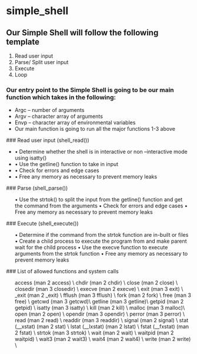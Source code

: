 # simple_shell
## Our Simple Shell will follow the following template
1.	Read user input
2.	Parse/ Split user input
3.	Execute 
4.	Loop 
### Our entry point to the Simple Shell is going to be our main function which takes in the following:
<ul>
  <li>Argc – number of arguments</li>
<li> Argv – character array of arguments</li>
<li>Envp – character array of environmental variables</li>	
<li>Our main function is going to run all the major functions 1-3 above</li> </ul>
### Read user input (shell_read())
<ul>
<li>•	Determine whether the shell is in interactive or non –interactive mode using isatty()</li>
<li>•	Use the getline() function to take in input</li>
<li>•	Check for errors and edge cases </li>
<li>•	Free any memory as necessary to prevent memory leaks </li>
</ul>
### Parse (shell_parse())
<ul>
•	Use the strtok() to split the input from the getline() function and get the command from the arguments 
•	Check for errors and edge cases 
•	Free any memory as necessary to prevent memory leaks 
</ul>
### Execute (shell_execute())
<ul>
•	Determine if the command from the strtok function are in-built or files  
•	Create a child process to execute the program from and make parent wait for the child process  
•	Use the execve function to execute arguments from the strtok function  
•	Free any memory as necessary to prevent memory leaks  
</ul>
### List of allowed functions and system calls
<ul>
	access (man 2 access) \
	chdir (man 2 chdir)  \
	close (man 2 close)  \
	closedir (man 3 closedir)  \
	execve (man 2 execve)  \
	exit (man 3 exit)  \
	_exit (man 2 _exit) \ 
	fflush (man 3 fflush) \ 
	fork (man 2 fork)  \
	free (man 3 free)  \
	getcwd (man 3 getcwd)\  
	getline (man 3 getline)\  
	getpid (man 2 getpid)  \
	isatty (man 3 isatty)  \
	kill (man 2 kill)  \
	malloc (man 3 malloc)\  
	open (man 2 open)  \
	opendir (man 3 opendir)  \
	perror (man 3 perror)  \
	read (man 2 read)  \
	readdir (man 3 readdir)  \
	signal (man 2 signal)  \
	stat (__xstat) (man 2 stat)  \
	lstat (__lxstat) (man 2 lstat) \ 
	fstat (__fxstat) (man 2 fstat)  \
	strtok (man 3 strtok)  \
	wait (man 2 wait)  \
	waitpid (man 2 waitpid)  \
	wait3 (man 2 wait3)  \
	wait4 (man 2 wait4)  \
	write (man 2 write)  \
</ul>
